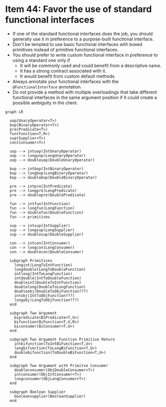 # Item 44: Favor the use of standard functional interfaces

- If one of the standard functional interfaces does the job, you should generally use 
it in preference to a purpose-built functional interface.
- Don't be tempted to use basic functional interfaces with boxed primitives instead of
primitive functional interfaces.
- You should prefer to write custom functional interface in preference to using a standard one only if
  - It will be commonly used and could benefit from a descriptive name.
  - It has a strong contract associated with it.
  - It would benefit from custom default methods.
- Always annotate your functional interfaces with the `@FunctionalInterface` annotation.
- Do not provide a method with multiple overloadings that take different functional
interfaces in the same argument position if it could create a possible ambiguity in
the client.

```mermaid
graph LR

  uop(UnaryOperator<T>)
  bop(BinaryOperator<T>)
  pre(Predicate<T>)
  fun(Function<T,R>)
  sup(Supplier<T>)
  con(Consumer<T>)
  
  uop --> intuop(IntUnaryOperator)
  uop --> longuop(LongUnaryOperator)
  uop --> doubleuop(DoubleUnaryOperator)
  
  bop --> intbop(IntBinaryOperator)
  bop --> longbop(LongBinaryOperator)
  bop --> doublebop(DoubleBinaryOperator)
  
  pre --> intpre(IntPredicate)
  pre --> longpre(LongPredicate)
  pre --> doublepre(DoublePredicate)
  
  fun --> intfun(IntFunction)
  fun --> longfun(LongFunction)
  fun --> doublefun(DoubleFunction)
  fun --> primitives
  
  sup --> intsup(IntSupplier)
  sup --> longsup(LongSupplier)
  sup --> doublesup(DoubleSupplier)
  
  con --> intcon(IntConsumer)
  con --> longcon(LongConsumer)
  con --> doublecon(DoubleConsumer)
  
  subgraph Primitives
    longint(LongToIntFunction)
    longdouble(LongToDoubleFunction)
    intlong(IntToLongFunction)
    intdouble(IntToDoubleFunction)
    doubleint(DoubleToIntFunction)
    doublelong(DoubleToLongFunction)
    doubleobj(DoubleToObjFunction???)
    intobj(IntToObjFunction???)
    longobj(LongToObjFunction???)
  end
  
  subgraph Two Argument
    bipredicate(BiPredicate<T,U>)
    bifunction(BiFunction<T,U,R>)
    biconsumer(BiConsumer<T,U>)
  end
  
  subgraph Two Argument Function Primitive Return
    intbifunction(ToIntBiFunction<T,U>)
    longbifunction(ToLongBiFunction<T,U>)
    doublebifunction(ToDoubleBiFunction<T,U>)
  end
  
  subgraph Two Argument with Primitve Consumer
    doubleconsumer(ObjDoubleConsumer<T>)
    intconsumer(ObjIntConsumer<T>)
    longconsumer(ObjLongConsumer<T>)
  end
  
  subgraph Boolean Supplier
    booleansupplier(BooleanSupplier)
  end
  
```

